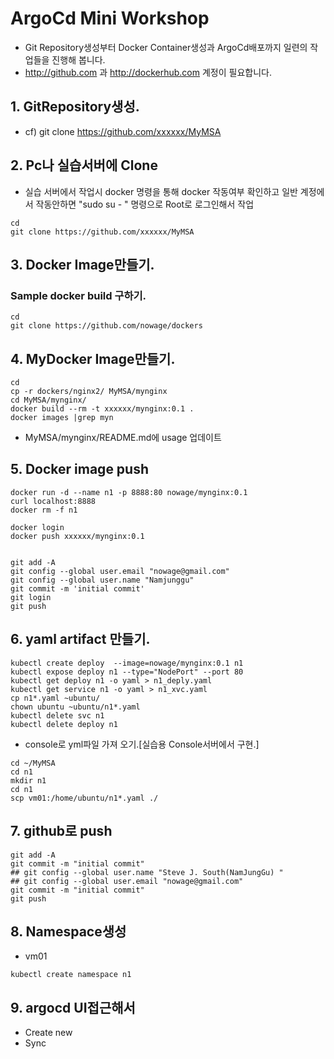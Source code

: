 # ArgoCd Mini Workshop
* Git Repository생성부터 Docker Container생성과 ArgoCd배포까지 일련의 작업들을 진행해 봅니다.
* http://github.com 과 http://dockerhub.com 계정이 필요합니다.

## 1. GitRepository생성.
* cf) git clone https://github.com/xxxxxx/MyMSA

## 2. Pc나 실습서버에 Clone
* 실습 서버에서 작업시 docker 명령을 통해 docker 작동여부 확인하고 일반 계정에서 작동안하면 "sudo su - " 명령으로 Root로 로그인해서 작업
```
cd
git clone https://github.com/xxxxxx/MyMSA
```

## 3. Docker Image만들기.
### Sample docker build  구하기.
```
cd
git clone https://github.com/nowage/dockers
```

## 4. MyDocker Image만들기.
```
cd
cp -r dockers/nginx2/ MyMSA/mynginx
cd MyMSA/mynginx/
docker build --rm -t xxxxxx/mynginx:0.1 .
docker images |grep myn
```
* MyMSA/mynginx/README.md에 usage 업데이트

## 5. Docker image push
```
docker run -d --name n1 -p 8888:80 nowage/mynginx:0.1
curl localhost:8888
docker rm -f n1

docker login
docker push xxxxxx/mynginx:0.1


git add -A
git config --global user.email "nowage@gmail.com"
git config --global user.name "Namjunggu"
git commit -m 'initial commit'
git login
git push
```

## 6. yaml artifact 만들기.
```
kubectl create deploy  --image=nowage/mynginx:0.1 n1
kubectl expose deploy n1 --type="NodePort" --port 80
kubectl get deploy n1 -o yaml > n1_deply.yaml
kubectl get service n1 -o yaml > n1_xvc.yaml
cp n1*.yaml ~ubuntu/
chown ubuntu ~ubuntu/n1*.yaml
kubectl delete svc n1
kubectl delete deploy n1
```
* console로 yml파일 가져 오기.[실습용 Console서버에서 구현.]
```
cd ~/MyMSA
cd n1
mkdir n1
cd n1
scp vm01:/home/ubuntu/n1*.yaml ./

```

## 7. github로 push
```
git add -A
git commit -m "initial commit"
## git config --global user.name "Steve J. South(NamJungGu) "
## git config --global user.email "nowage@gmail.com"
git commit -m "initial commit"
git push
```

## 8. Namespace생성
* vm01
```
kubectl create namespace n1
```

## 9. argocd UI접근해서
* Create new
* Sync
